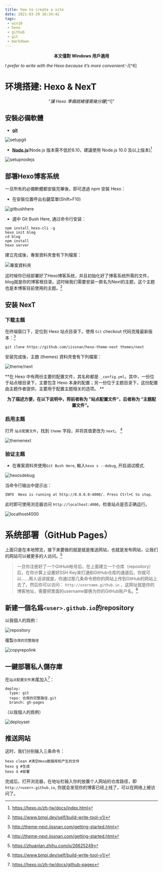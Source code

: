 ```yaml
---
title: how to create a site
date: 2021-03-20 16:34:42
tags:
 - win10
 - hexo
 - github
 - git
 - markdown
---
```


<p><b><center>本文僅對 Windows 用戶適用</center></b></p>

<p><i>I prefer to write with the Hexo because it’s more convenient:-)</i>[^6]</p>

#  环境搭建: Hexo & NexT

<p><center>"<i>讓 Hexo 準備就緒僅需幾分鐘</i>[^1]"</center></p>

## 安裝必備軟體

* **[git](https://git-scm.com/download/win)**

![setupgit](https://cdn.jsdelivr.net/gh/Te-chen/figurebed01/20210321110145.png)

* **[Node.js](https://nodejs.org/en/download/)**(Node.js 版本需不低於8.10，建議使用 Node.js 10.0 及以上版本)[^1]

![setupnodejs](https://cdn.jsdelivr.net/gh/Te-chen/figurebed01/20210321113644.png)

## 部署Hexo博客系统

一旦所有的必備軟體都安裝完畢後，即可透過 npm 安裝 Hexo：<!-- more -->

* 在安裝位置呼出右鍵菜單(Shift+F10)

![gitbushhere](https://cdn.jsdelivr.net/gh/Te-chen/figurebed01/20210321113038.png)

* 選中 Git Bush Here, 通过命令行安装：

```
npm install hexo-cli -g
hexo init blog
cd blog
npm install
hexo server
```

建立完成後，專案資料夾會有下列檔案：

![專案資料夾](https://cdn.jsdelivr.net/gh/Te-chen/figurebed01/20210321120305.png)

这时候你已经部署好了Hexo博客系统，并且初始化好了博客系统所需的文件，blog就是你的博客根目录。这时候我们需要安装一款名为Next的主题，这个主题也是本博客目前使用的主题。[^2]

## 安装 NexT

### 下载主题

在终端窗口下，定位到 Hexo 站点目录下。使用 `Git` checkout 代码克隆最新版本：[^3]
```
git clone https://github.com/iissnan/hexo-theme-next themes/next
```
安装完成後，主題 (themes) 資料夾會有下列檔案：

![theme/next](https://cdn.jsdelivr.net/gh/Te-chen/figurebed01/20210321121625.png)

**在 Hexo 中有两份主要的配置文件，其名称都是` _config.yml`。其中，一份位于站点根目录下，主要包含 Hexo 本身的配置；另一份位于主题目录下，这份配置由主题作者提供，主要用于配置主题相关的选项。 **

<p><b><center>为了描述方便，在以下说明中，将前者称为 ”站点配置文件“，后者称为 “主题配置文件”。 </p></b></center>

### 启用主题

打开 `站点配置文件`，找到 `theme` 字段，并将其值更改为 `next`。 [^3]

![themenext](https://cdn.jsdelivr.net/gh/Te-chen/figurebed01/20210321122734.png)

### 验证主题

* 在專案資料夾使用`Git Bush Here`, 輸入`hexo s --debug`, 开启调试模式. 

![hexosdebug](https://cdn.jsdelivr.net/gh/Te-chen/figurebed01/20210321123849.png)

当命令行输出中提示出： 

```
INFO  Hexo is running at http://0.0.0.0:4000/. Press Ctrl+C to stop.
```

此时即可使用浏览器访问 `http://localhost:4000`，检查站点是否正确运行。

![localhost4000](https://cdn.jsdelivr.net/gh/Te-chen/figurebed01/20210321124259.png)

# 系统部署（GitHub Pages）

上面只是在本地预览，接下来要做的就是就是推送网站，也就是发布网站，让我们的网站可以被更多的人访问。[^4]

> 一旦你注册好了一个GitHub帐号后，在上面建立一个仓库（repository）后，在你计算上设置好SSH Key来打通和GitHub仓库的通道后，你就可以……用人话讲就是，你通过那几条命令把你的网站上传到GitHub的网站上去了。然后你可以访问： `http://username.github.io` ，这网址就是你的博客地址，需要把里面的username替换为你的GitHub账户名。[^2]

## 新建一個名爲`<user>.github.io`的repository

以我個人的爲例：

![repository](https://cdn.jsdelivr.net/gh/Te-chen/figurebed01/20210321130813.png)

複製`仓库的完整路径`

![copyrepolink](https://cdn.jsdelivr.net/gh/Te-chen/figurebed01/20210321131207.png)

## 一鍵部署私人儲存庫

在`站点配置文件`末尾加入[^5]：

```
deploy:
  type: git
  repo: 仓库的完整路径.git
  branch: gh-pages
```

（以我個人的爲例）

![deployset](https://cdn.jsdelivr.net/gh/Te-chen/figurebed01/20210321125749.png)

## 推送网站

这时，我们分别输入三条命令：

```
hexo clean #清空Hexo数据库和产生的文件
hexo g #生成
hexo d #部署
```

完成后，打开浏览器，在地址栏输入你的放置个人网站的仓库路径，即 `http://<user>.github.io`, 你就会发现你的博客已经上线了，可以在网络上被访问了。



[^1]:https://hexo.io/zh-tw/docs/index.html
[^2]:https://www.bmpi.dev/self/build-write-tool-v1/
[^3]:http://theme-next.iissnan.com/getting-started.html
[^4]:https://zhuanlan.zhihu.com/p/26625249
[^5]:https://hexo.io/zh-tw/docs/github-pages
[^6]:https://chiangtechen.wordpress.com/about/